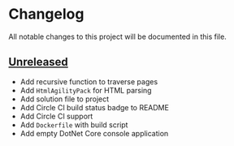 # Changelog

All notable changes to this project will be documented in this file.

## [Unreleased]

- Add recursive function to traverse pages
- Add `HtmlAgilityPack` for HTML parsing
- Add solution file to project
- Add Circle CI build status badge to README
- Add Circle CI support
- Add `Dockerfile` with build script
- Add empty DotNet Core console application

[Unreleased]: https://github.com/kitforbes/Crawler/compare/e0e3a3a...HEAD
